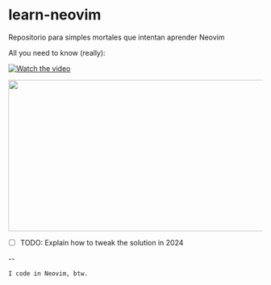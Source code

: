 # learn-neovim
Repositorio para simples mortales que intentan aprender Neovim

All you need to know (really): 

[![Watch the video](https://img.youtube.com/vi/w7i4amO_zaE/hqdefault.jpg)](https://www.youtube.com/embed/w7i4amO_zaE)

[<img src="https://img.youtube.com/vi/w7i4amO_zaE/hqdefault.jpg" width="600" height="300"
/>](https://www.youtube.com/embed/w7i4amO_zaE)

- [ ] TODO: Explain how to tweak the solution in 2024

--

`I code in Neovim, btw.`
